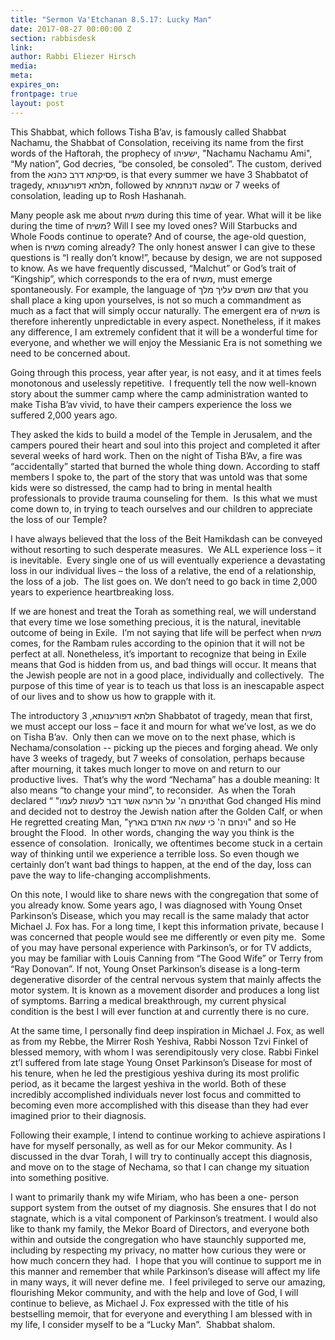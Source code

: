 ```yaml
---
title: "Sermon Va'Etchanan 8.5.17: Lucky Man"
date: 2017-08-27 00:00:00 Z
section: rabbisdesk
link:
author: Rabbi Eliezer Hirsch
media:
meta:
expires_on:
frontpage: true
layout: post
---
```

This Shabbat, which follows Tisha B’av, is famously called Shabbat
Nachamu, the Shabbat of Consolation, receiving its name from
the first words of the Haftorah, the prophecy of ישעיהו, &quot;Nachamu
Nachamu Ami&quot;, “My nation”, God decries, “be consoled, be
consoled”. The custom, derived from the פסיקתא דרב כהנא, is
that every summer we have 3 Shabbatot of tragedy, תלתא
דפורענותא, followed by שבעה דנחמתא or 7 weeks of consolation,
leading up to Rosh Hashanah.

Many people ask me about משיח during this time of year. What
will it be like during the time of משיח? Will I see my loved ones?
Will Starbucks and Whole Foods continue to operate? And of
course, the age-old question, when is משיח coming already? The
only honest answer I can give to these questions is “I really don’t
know!”, because by design, we are not supposed to know. As we
have frequently discussed, “Malchut” or God’s trait of “Kingship”,
which corresponds to the era of משיח, must emerge
spontaneously. For example, the language of שום תשים עליך מלך
that you shall place a king upon yourselves, is not so much a
commandment as much as a fact that will simply occur naturally.
The emergent era of משיח is therefore inherently unpredictable in
every aspect. Nonetheless, if it makes any difference, I am
extremely confident that it will be a wonderful time for everyone,
and whether we will enjoy the Messianic Era is not something we
need to be concerned about.

Going through this process, year after year, is not easy, and it at
times feels monotonous and uselessly repetitive.  I frequently tell
the now well-known story about the summer camp where the
camp administration wanted to make Tisha B’av vivid, to have
their campers experience the loss we suffered 2,000 years ago.

They asked the kids to build a model of the Temple in Jerusalem,
and the campers poured their heart and soul into this project and
completed it after several weeks of hard work. Then on the night
of Tisha B’Av, a fire was “accidentally” started that burned the
whole thing down. According to staff members I spoke to, the
part of the story that was untold was that some kids were so
distressed, the camp had to bring in mental health professionals
to provide trauma counseling for them.  Is this what we must
come down to, in trying to teach ourselves and our children to
appreciate the loss of our Temple?

I have always believed that the loss of the Beit Hamikdash can be
conveyed without resorting to such desperate measures.  We ALL
experience loss – it is inevitable.  Every single one of us will
eventually experience a devastating loss in our individual lives –
the loss of a relative, the end of a relationship, the loss of a job. 
The list goes on. We don’t need to go back in time 2,000 years to
experience heartbreaking loss.

If we are honest and treat the Torah as something real, we will
understand that every time we lose something precious, it is the
natural, inevitable outcome of being in Exile.  I’m not saying that
life will be perfect when משיח comes, for the Rambam rules
according to the opinion that it will not be perfect at all.  Nonetheless, it’s important to recognize that being in Exile means
that God is hidden from us, and bad things will occur. It means
that the Jewish people are not in a good place, individually and
collectively.  The purpose of this time of year is to teach us that
loss is an inescapable aspect of our lives and to show us how to
grapple with it.

The introductory תלתא דפורענותא, 3 Shabbatot of tragedy, mean
that first, we must accept our loss – face it and mourn for what
we’ve lost, as we do on Tisha B’av.  Only then can we move on to
the next phase, which is Nechama/consolation -- picking up the
pieces and forging ahead. We only have 3 weeks of tragedy, but 7
weeks of consolation, perhaps because after mourning, it takes
much longer to move on and return to our productive lives. 
That’s why the word “Nechama” has a double meaning: It also
means “to change your mind”, to reconsider.  As when the Torah declared “ &quot;וינחם ה&#39; על הרעה אשר דבר לעשות לעמוthat God
changed His mind and decided not to destroy the Jewish nation
after the Golden Calf, or when He regretted creating Man, &quot;וינחם
ה&#39; כי עשה את האדם בארץ&quot; and so He brought the Flood.  In other
words, changing the way you think is the essence of consolation. 
Ironically, we oftentimes become stuck in a certain way of
thinking until we experience a terrible loss. So even though we
certainly don’t want bad things to happen, at the end of the day,
loss can pave the way to life-changing accomplishments.

On this note, I would like to share news with the congregation
that some of you already know. Some years ago, I was diagnosed
with Young Onset Parkinson’s Disease, which you may recall is the
same malady that actor Michael J. Fox has. For a long time, I kept
this information private, because I was concerned that people
would see me differently or even pity me.  Some of you may have
personal experience with Parkinson’s, or for TV addicts, you may
be familiar with Louis Canning from “The Good Wife” or Terry
from “Ray Donovan”. If not, Young Onset Parkinson’s disease is a
long-term degenerative disorder of the central nervous system
that mainly affects the motor system. It is known as a movement
disorder and produces a long list of symptoms. Barring a medical
breakthrough, my current physical condition is the best I will ever
function at and currently there is no cure.

At the same time, I personally find deep inspiration in Michael J.
Fox, as well as from my Rebbe, the Mirrer Rosh Yeshiva, Rabbi
Nosson Tzvi Finkel of blessed memory, with whom I was
serendipitously very close. Rabbi Finkel zt’l suffered from late
stage Young Onset Parkinson’s Disease for most of his tenure,
when he led the prestigious yeshiva during its most prolific
period, as it became the largest yeshiva in the world. Both of
these incredibly accomplished individuals never lost focus and
committed to becoming even more accomplished with this
disease than they had ever imagined prior to their diagnosis.

Following their example, I intend to continue working to achieve
aspirations I have for myself personally, as well as for our Mekor
community. As I discussed in the dvar Torah, I will try to
continually accept this diagnosis, and move on to the stage of
Nechama, so that I can change my situation into something
positive.

I want to primarily thank my wife Miriam, who has been a one-
person support system from the outset of my diagnosis. She
ensures that I do not stagnate, which is a vital component of
Parkinson’s treatment. I would also like to thank my family, the
Mekor Board of Directors, and everyone both within and outside
the congregation who have staunchly supported me, including by
respecting my privacy, no matter how curious they were or how
much concern they had.  I hope that you will continue to support
me in this manner and remember that while Parkinson’s disease
will affect my life in many ways, it will never define me. 
I feel privileged to serve our amazing, flourishing Mekor
community, and with the help and love of God, I will continue to
believe, as Michael J. Fox expressed with the title of his bestselling
memoir, that for everyone and everything I am blessed with in my
life, I consider myself to be a “Lucky Man”.  Shabbat shalom.
